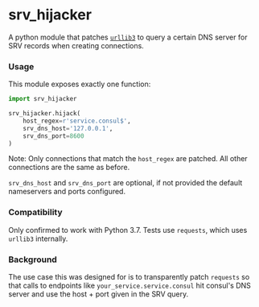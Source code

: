 # srv_hijacker

A python module that patches [`urllib3`](https://urllib3.readthedocs.io/en/latest/)
to query a certain DNS server for SRV records when creating connections.

### Usage

This module exposes exactly one function:

```python
import srv_hijacker

srv_hijacker.hijack(
    host_regex=r'service.consul$',
    srv_dns_host='127.0.0.1',
    srv_dns_port=8600
)
```

Note: Only connections that match the `host_regex` are patched. All other
connections are the same as before.

`srv_dns_host` and `srv_dns_port` are optional, if not provided the default
nameservers and ports configured.

### Compatibility

Only confirmed to work with Python 3.7. Tests use `requests`, which uses
`urllib3` internally.

### Background

The use case this was designed for is to transparently patch `requests` so that
calls to endpoints like `your_service.service.consul` hit consul's DNS server
and use the host + port given in the SRV query.

